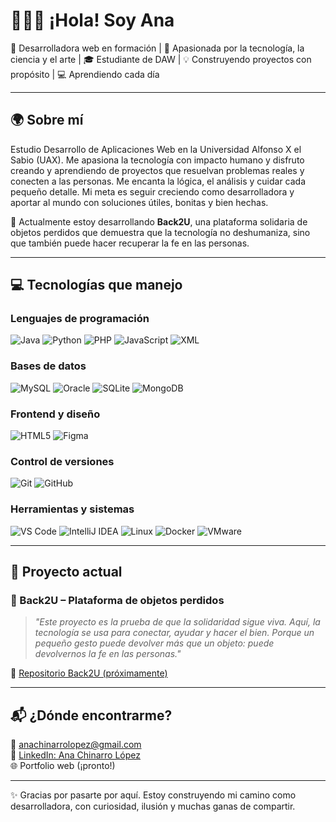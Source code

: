 # 👩🏻‍💻 ¡Hola! Soy Ana

🚀 Desarrolladora web en formación | 🌱 Apasionada por la tecnología, la ciencia y el arte | 🎓 Estudiante de DAW | 💡 Construyendo proyectos con propósito | 💻 Aprendiendo cada día

---

## 🌍 Sobre mí

Estudio Desarrollo de Aplicaciones Web en la Universidad Alfonso X el Sabio (UAX). Me apasiona la tecnología con impacto humano y disfruto creando y aprendiendo de proyectos que resuelvan problemas reales y conecten a las personas. Me encanta la lógica, el análisis y cuidar cada pequeño detalle. Mi meta es seguir creciendo como desarrolladora y aportar al mundo con soluciones útiles, bonitas y bien hechas.

🔭 Actualmente estoy desarrollando **Back2U**, una plataforma solidaria de objetos perdidos que demuestra que la tecnología no deshumaniza, sino que también puede hacer recuperar la fe en las personas.

---

## 💻 Tecnologías que manejo

### Lenguajes de programación
![Java](https://img.shields.io/badge/Java-ED8B00?style=for-the-badge&logo=java&logoColor=white)
![Python](https://img.shields.io/badge/Python-3670A0?style=for-the-badge&logo=python&logoColor=white)
![PHP](https://img.shields.io/badge/PHP-777BB4?style=for-the-badge&logo=php&logoColor=white)
![JavaScript](https://img.shields.io/badge/JavaScript-F7DF1E?style=for-the-badge&logo=javascript&logoColor=black)
![XML](https://img.shields.io/badge/XML-006B8F?style=for-the-badge&logo=xml&logoColor=white)

### Bases de datos
![MySQL](https://img.shields.io/badge/MySQL-005C84?style=for-the-badge&logo=mysql&logoColor=white)
![Oracle](https://img.shields.io/badge/Oracle-F80000?style=for-the-badge&logo=oracle&logoColor=white)
![SQLite](https://img.shields.io/badge/SQLite-003B57?style=for-the-badge&logo=sqlite&logoColor=white)
![MongoDB](https://img.shields.io/badge/MongoDB-4EA94B?style=for-the-badge&logo=mongodb&logoColor=white)

### Frontend y diseño
![HTML5](https://img.shields.io/badge/HTML5-E34F26?style=for-the-badge&logo=html5&logoColor=white)
![Figma](https://img.shields.io/badge/Figma-000000?style=for-the-badge&logo=figma&logoColor=white)

### Control de versiones
![Git](https://img.shields.io/badge/Git-F05032?style=for-the-badge&logo=git&logoColor=white)
![GitHub](https://img.shields.io/badge/GitHub-181717?style=for-the-badge&logo=github&logoColor=white)

### Herramientas y sistemas
![VS Code](https://img.shields.io/badge/VS_Code-007ACC?style=for-the-badge&logo=visual-studio-code&logoColor=white)
![IntelliJ IDEA](https://img.shields.io/badge/IntelliJ_IDEA-000000?style=for-the-badge&logo=intellij-idea&logoColor=white)
![Linux](https://img.shields.io/badge/Linux-FCC624?style=for-the-badge&logo=linux&logoColor=black)
![Docker](https://img.shields.io/badge/Docker-2496ED?style=for-the-badge&logo=docker&logoColor=white)
![VMware](https://img.shields.io/badge/VMware-607078?style=for-the-badge&logo=vmware&logoColor=white)


---

## 🧩 Proyecto actual

### 🎒 Back2U – Plataforma de objetos perdidos

> *"Este proyecto es la prueba de que la solidaridad sigue viva. Aquí, la tecnología se usa para conectar, ayudar y hacer el bien. Porque un pequeño gesto puede devolver más que un objeto: puede devolvernos la fe en las personas."*

🔗 [Repositorio Back2U (próximamente)](https://github.com/anacl98dev/back2u)

---

## 📬 ¿Dónde encontrarme?

📧 [anachinarrolopez@gmail.com](mailto:anachinarrolopez@gmail.com)  
💼 [LinkedIn: Ana Chinarro López](https://www.linkedin.com/in/ana-chinarro-lopez)  
🌐 Portfolio web (¡pronto!)

---

✨ Gracias por pasarte por aquí. Estoy construyendo mi camino como desarrolladora, con curiosidad, ilusión y muchas ganas de compartir.
